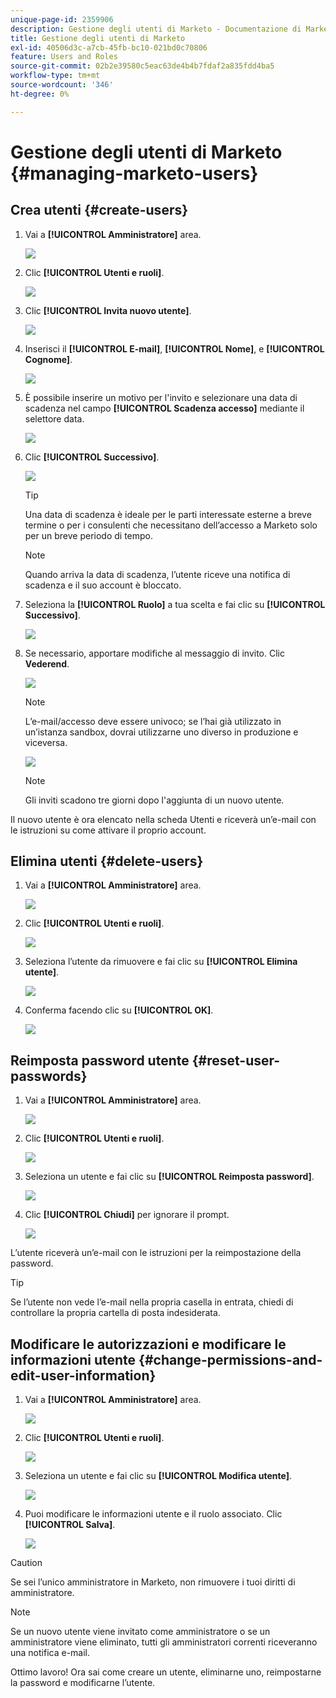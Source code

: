 ```yaml
---
unique-page-id: 2359906
description: Gestione degli utenti di Marketo - Documentazione di Marketo - Documentazione del prodotto
title: Gestione degli utenti di Marketo
exl-id: 40506d3c-a7cb-45fb-bc10-021bd0c70806
feature: Users and Roles
source-git-commit: 02b2e39580c5eac63de4b4b7fdaf2a835fdd4ba5
workflow-type: tm+mt
source-wordcount: '346'
ht-degree: 0%

---
```


# Gestione degli utenti di Marketo {#managing-marketo-users}

## Crea utenti {#create-users}

1. Vai a **[!UICONTROL Amministratore]** area.

   ![](assets/managing-marketo-users-1.png)

1. Clic **[!UICONTROL Utenti e ruoli]**.

   ![](assets/managing-marketo-users-2.png)

1. Clic **[!UICONTROL Invita nuovo utente]**.

   ![](assets/managing-marketo-users-3.png)

1. Inserisci il **[!UICONTROL E-mail]**, **[!UICONTROL Nome]**, e **[!UICONTROL Cognome]**.

   ![](assets/managing-marketo-users-4.png)

1. È possibile inserire un motivo per l&#39;invito e selezionare una data di scadenza nel campo **[!UICONTROL Scadenza accesso]** mediante il selettore data.

   ![](assets/managing-marketo-users-5.png)

1. Clic **[!UICONTROL Successivo]**.

   ![](assets/managing-marketo-users-6.png)

   >[!TIP]
   >
   >Una data di scadenza è ideale per le parti interessate esterne a breve termine o per i consulenti che necessitano dell’accesso a Marketo solo per un breve periodo di tempo.

   >[!NOTE]
   >
   >Quando arriva la data di scadenza, l’utente riceve una notifica di scadenza e il suo account è bloccato.

1. Seleziona la **[!UICONTROL Ruolo]** a tua scelta e fai clic su **[!UICONTROL Successivo]**.

   ![](assets/managing-marketo-users-7.png)

1. Se necessario, apportare modifiche al messaggio di invito. Clic **Vederend**.

   ![](assets/managing-marketo-users-8.png)

   >[!NOTE]
   >
   >L’e-mail/accesso deve essere univoco; se l’hai già utilizzato in un’istanza sandbox, dovrai utilizzarne uno diverso in produzione e viceversa.

   ![](assets/managing-marketo-users-9.png)

   >[!NOTE]
   >
   >Gli inviti scadono tre giorni dopo l&#39;aggiunta di un nuovo utente.

Il nuovo utente è ora elencato nella scheda Utenti e riceverà un’e-mail con le istruzioni su come attivare il proprio account.

## Elimina utenti {#delete-users}

1. Vai a **[!UICONTROL Amministratore]** area.

   ![](assets/managing-marketo-users-10.png)

1. Clic **[!UICONTROL Utenti e ruoli]**.

   ![](assets/managing-marketo-users-11.png)

1. Seleziona l’utente da rimuovere e fai clic su **[!UICONTROL Elimina utente]**.

   ![](assets/managing-marketo-users-12.png)

1. Conferma facendo clic su **[!UICONTROL OK]**.

   ![](assets/managing-marketo-users-13.png)

## Reimposta password utente {#reset-user-passwords}

1. Vai a **[!UICONTROL Amministratore]** area.

   ![](assets/managing-marketo-users-14.png)

1. Clic **[!UICONTROL Utenti e ruoli]**.

   ![](assets/managing-marketo-users-15.png)

1. Seleziona un utente e fai clic su **[!UICONTROL Reimposta password]**.

   ![](assets/managing-marketo-users-16.png)

1. Clic **[!UICONTROL Chiudi]** per ignorare il prompt.

   ![](assets/managing-marketo-users-17.png)

L’utente riceverà un’e-mail con le istruzioni per la reimpostazione della password.

>[!TIP]
>
>Se l’utente non vede l’e-mail nella propria casella in entrata, chiedi di controllare la propria cartella di posta indesiderata.

## Modificare le autorizzazioni e modificare le informazioni utente {#change-permissions-and-edit-user-information}

1. Vai a **[!UICONTROL Amministratore]** area.

   ![](assets/managing-marketo-users-18.png)

1. Clic **[!UICONTROL Utenti e ruoli]**.

   ![](assets/managing-marketo-users-19.png)

1. Seleziona un utente e fai clic su **[!UICONTROL Modifica utente]**.

   ![](assets/managing-marketo-users-20.png)

1. Puoi modificare le informazioni utente e il ruolo associato. Clic **[!UICONTROL Salva]**.

   ![](assets/managing-marketo-users-21.png)

>[!CAUTION]
>
>Se sei l’unico amministratore in Marketo, non rimuovere i tuoi diritti di amministratore.

>[!NOTE]
>
>Se un nuovo utente viene invitato come amministratore o se un amministratore viene eliminato, tutti gli amministratori correnti riceveranno una notifica e-mail.

Ottimo lavoro! Ora sai come creare un utente, eliminarne uno, reimpostarne la password e modificarne l’utente.
